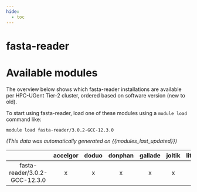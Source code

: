 ```yaml
---
hide:
  - toc
---
```


fasta-reader
============

# Available modules


The overview below shows which fasta-reader installations are available per HPC-UGent Tier-2 cluster, ordered based on software version (new to old).

To start using fasta-reader, load one of these modules using a `module load` command like:

```shell
module load fasta-reader/3.0.2-GCC-12.3.0
```

*(This data was automatically generated on {{modules_last_updated}})*  

| |accelgor|doduo|donphan|gallade|joltik|litleo|shinx|
| :---: | :---: | :---: | :---: | :---: | :---: | :---: | :---: |
|fasta-reader/3.0.2-GCC-12.3.0|x|x|x|x|x|x|x|
